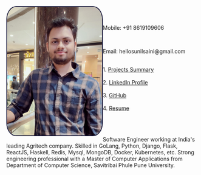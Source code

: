 <div style="height:400px">  
    <img src="/images/my_pic.jpg" style="width:250px;float:left;border-radius:10%;border:2px solid #101033">
    <div class="column" style="margin-left:20px">
      <br><br>
      <p>Mobile: +91 8619109606</p>
      <br>
      <p>Email: hellosunilsaini@gmail.com</p>
      <br>
      1. <a href="https://docs.google.com/spreadsheets/d/1nB2kyE4mW_f5MHMabJb7JJTpa8m2ouGosSx8a3w0ntw/edit?usp=sharing">Projects Summary</a><br><br>
      2. <a href="https://www.linkedin.com/in/hellosunilsaini">LinkedIn Profile</a> <br><br>
      3. <a href="https://github.com/HelloSunilSaini?tab=repositories">GitHub</a><br><br>
      4. <a href="https://drive.google.com/file/d/1bWukKFAxnezNcLGAUCeq56rL9fU5TRhT/view?usp=sharing">Resume</a>
      <br><br>
    </div>
    <br><br>
    <div>
      <p>Software Engineer working at India's leading Agritech company. Skilled in GoLang, Python, Django, Flask, ReactJS, Haskell, Redis, Mysql, MongoDB, Docker, Kubernetes, etc. Strong engineering professional with a Master of Computer Applications from Department of Computer Science, Savitribai Phule Pune University.</p>
    </div>
</div>
